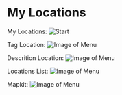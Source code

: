 # My Locations

My Locations:
![Start](https://raw.githubusercontent.com/panviktor/MyLocations/master/Screenshot/Simulator%20Screen%20Shot%20-%20iPhone%2011%20Pro%20Max%20-%202019-11-20%20at%2022.34.19.png)

Tag Location:
![Image of Menu](https://raw.githubusercontent.com/panviktor/MyLocations/master/Screenshot/Simulator%20Screen%20Shot%20-%20iPhone%2011%20Pro%20Max%20-%202019-11-20%20at%2022.34.37.png)

Descrition Location:
![Image of Menu](https://raw.githubusercontent.com/panviktor/MyLocations/master/Screenshot/Simulator%20Screen%20Shot%20-%20iPhone%2011%20Pro%20Max%20-%202019-11-20%20at%2022.36.19.png)

Locations List:
![Image of Menu](https://raw.githubusercontent.com/panviktor/MyLocations/master/Screenshot/Simulator%20Screen%20Shot%20-%20iPhone%2011%20Pro%20Max%20-%202019-11-20%20at%2022.37.09.png)

Mapkit:
![Image of Menu](https://raw.githubusercontent.com/panviktor/MyLocations/master/Screenshot/Simulator%20Screen%20Shot%20-%20iPhone%2011%20Pro%20Max%20-%202019-11-20%20at%2022.37.48.png)
